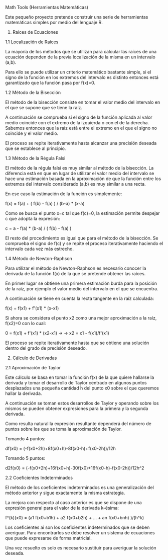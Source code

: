 Math Tools (Herramientas Matemáticas)

Este pequeño proyecto pretende construir una serie de 
herramientas matemáticas simples por medio del lenguaje
R.

1. Raíces de Ecuaciones

1.1 Localización de Raíces

La mayoría de los métodos que se utilizan para calcular 
las raíces de una ecuación dependen de la previa 
localización de la misma en un intervalo (a,b).

Para ello se puede utilizar un criterio matemático
bastante simple, si el signo de la función en los
extremos del intervalo es distinto entonces está 
garantizado que la función pasa por f(x)=0.

1.2 Método de la Bisección

El método de la bisección consiste en tomar el valor
medio del intervalo en el que se supone que se tiene
la raíz. 

A continuación se comprueba si el signo de la función
aplicada al valor medio coincide con el extremo de 
la izquierda o con el de la derecha. Sabemos entonces 
que la raíz está entre el extremo en el que el signo
no coincide y el valor medio.

El proceso se repite iterativamente hasta alcanzar 
una precisión deseada que se establece al principio.

1.3 Método de la Régula Falsi

El método de la régula falsi es muy similar al método
de la bisección. La diferencia está en que en lugar de 
utilizar el valor medio del intervalo se hace una 
estimación basada en la aproximación de que la función
entre los extremos del intervalo considerado (a,b) es 
muy similar a una recta. 

En ese caso la estimación de la función es simplemente:

f(x) = f(a) + ( f(b) - f(a) ) / (b-a) * (x-a)

Como se busca el punto x=c tal que f(c)=0, la estimación
permite despejar c que adopta la expresión:

c = a - f(a) * (b-a) / ( f(b) - f(a) )

El resto del procedimiento es igual que para el 
método de la bisección. Se comprueba el signo de
f(c) y se repite el proceso iterativamente 
haciendo el intervalo cada vez más estrecho.

1.4 Método de Newton-Raphson

Para utilizar el método de Newton-Raphson es necesario
conocer la derivada de la función f(x) de la que se
pretende obtener las raíces.

En primer lugar se obtiene una primera estimación 
burda para la posición de la raíz, por ejemplo 
el valor medio del intervalo en el que se encuentra.

A continuación se tiene en cuenta la recta tangente en
la raíz calculada:

f(x) = f(x1) + f'(x1) * (x-x1)

Si ahora se considera el punto x2 como una mejor 
aproximación a la raíz, f(x2)=0 con lo cual:

0 = f(x1) + f'(x1) * (x2-x1) ->
-> x2 = x1 - f(x1)/f'(x1)

El proceso se repite iterativamente hasta que se
obtiene una solución dentro del grado de precisión
deseado.

2. Cálculo de Derivadas

2.1 Aproximación de Taylor

Este cálculo se basa en tomar la función f(x) de
la que quiere hallarse la derivada y tomar el 
desarrollo de Taylor centrado en algunos puntos
desplazados una pequeña cantidad h del punto x0 
sobre el que queremos hallar la derivada.

A continuación se toman estos desarrollos de 
Taylor y operando sobre los mismos se pueden 
obtener expresiones para la primera y la 
segunda derivada. 

Como resulta natural la expresión resultante
dependerá del número de puntos sobre los que
se toma la aproximación de Taylor.

Tomando 4 puntos:

df(x0) = (-f(x0+2h)+8f(x0+h)-8f(x0-h)+f(x0-2h))/12h

Tomando 5 puntos:

d2f(x0) = (-f(x0+2h)+16f(x0+h)-30f(x0)+16f(x0-h)-f(x0-2h))/12h^2

2.2 Coeficientes Indeterminados

El método de los coeficientes indeterminados
es una generalización del método anterior
y sigue exactamente la misma estrategia.

La mejora con respecto al caso anterior es 
que se dispone de una expresión general para
el valor de la derivada k-ésima:

f^(k)(x0) = (a1 f(x0+b1h) + a2 f(x0+b2h) + ... + an f(x0+bnh) )/(h^k)

Los coeficientes ai son los coeficientes 
indeterminados que se deben averiguar. Para
encontrarlos se debe resolver un sistema de 
ecuaciones que puede expresarse de forma matricial.

Una vez resuelto es solo es necesario sustituir
para averiguar la solución deseada.
